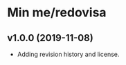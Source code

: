 Min me/redovisa
===================

v1.0.0 (2019-11-08)
----------------------

* Adding revision history and license.
